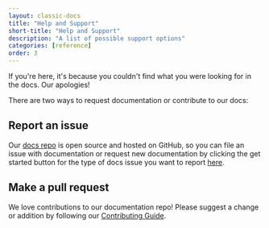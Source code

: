 ```yaml
---
layout: classic-docs
title: "Help and Support"
short-title: "Help and Support"
description: "A list of possible support options"
categories: [reference]
order: 3
---
```


If you're here, it's because you couldn't find what you were looking for in the docs. Our apologies!

There are two ways to request documentation or contribute to our docs:

## Report an issue

Our [docs repo](https://github.com/circleci/circleci-docs/) is open source and hosted on GitHub, so you can file an issue with documentation or request new documentation by clicking the get started button for the type of docs issue you want to report [here](https://github.com/circleci/circleci-docs/issues/new/choose).

## Make a pull request

We love contributions to our documentation repo! Please suggest a change or addition by following our [Contributing Guide](https://github.com/circleci/circleci-docs/blob/master/docs/CONTRIBUTING.md#pull-requests). 

